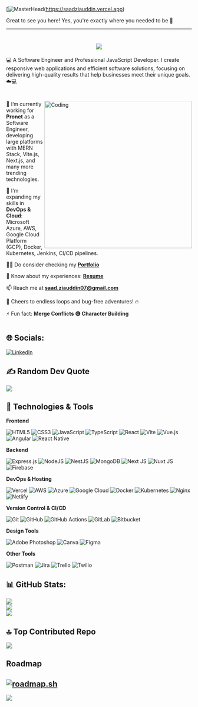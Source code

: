 [![MasterHead](https://drive.google.com/file/d/1y5x4r8voLn5ASdrbk2qp1EYAN7fG476y/view?usp=drive_link)(https://saadziauddin.vercel.app)

Great to see you here! Yes, you're exactly where you needed to be 🎉

<hr />
<h1 align="center">
    <img src="https://readme-typing-svg.herokuapp.com/?lines=Hello,+There!+👋;My+name+is+Saad!....;Nice+to+meet+you!&center=true&size=30">
</h1>

<p>💻 A Software Engineer and Professional JavaScript Developer. I create responsive web applications and efficient software solutions, focusing on delivering high-quality results that help businesses meet their unique goals. ☁️💻</p>
<h1></h1>

<img align="right" alt="Coding" width="400" src="https://cdn.dribbble.com/users/1162077/screenshots/3848914/media/7ed7d5ca074b48b328150e5a231e8d1f.gif" />

🔭 I’m currently working for **Pronet** as a Software Engineer, developing large platforms with MERN Stack, Vite.js, Next.js, and many more trending technologies.
  
🌱 I'm expanding my skills in **DevOps & Cloud**: Microsoft Azure, AWS, Google Cloud Platform (GCP), Docker, Kubernetes, Jenkins, CI/CD pipelines.
  
👨‍💻 Do consider checking my <a href="https://saadziauddin.vercel.app" target="blank">**Portfolio**</a>

📄 Know about my experiences: <a href="https://drive.google.com/file/d/1r3B-O4AaO5qiJFbybOzyppDhKtdQH-QM/view?usp=drive_link" target="blank">**Resume**</a>

📫 Reach me at **saad.ziauddin07@gmail.com**
  
🚀 Cheers to endless loops and bug-free adventures! 🔥
  
⚡ Fun fact: **Merge Conflicts 😅 Character Building**
<h1></h1>

## 🌐 Socials:
[![LinkedIn](https://img.shields.io/badge/LinkedIn-%230077B5.svg?style=flat&logo=linkedin&logoColor=white)](https://linkedin.com)

## ✍️ Random Dev Quote
![](https://quotes-github-readme.vercel.app/api?type=horizontal&theme=dark)

## 🚀 Technologies & Tools

**Frontend**

![HTML5](https://img.shields.io/badge/html5-%23E34F26.svg?style=for-the-badge&logo=html5&logoColor=white)
![CSS3](https://img.shields.io/badge/css3-%231572B6.svg?style=for-the-badge&logo=css3&logoColor=white)
![JavaScript](https://img.shields.io/badge/javascript-%23323330.svg?style=for-the-badge&logo=javascript&logoColor=%23F7DF1E)
![TypeScript](https://img.shields.io/badge/typescript-%23007ACC.svg?style=for-the-badge&logo=typescript&logoColor=white)
![React](https://img.shields.io/badge/react-%2320232a.svg?style=for-the-badge&logo=react&logoColor=%2361DAFB)
![Vite](https://img.shields.io/badge/vite-%23646CFF.svg?style=for-the-badge&logo=vite&logoColor=white)
![Vue.js](https://img.shields.io/badge/vue.js-%2335495e.svg?style=for-the-badge&logo=vue.js&logoColor=%234FC08D)
![Angular](https://img.shields.io/badge/angular-%23DD0031.svg?style=for-the-badge&logo=angular&logoColor=white)
![React Native](https://img.shields.io/badge/react_native-%2320232a.svg?style=for-the-badge&logo=react&logoColor=%2361DAFB)

**Backend**

![Express.js](https://img.shields.io/badge/express.js-%23404d59.svg?style=for-the-badge&logo=express&logoColor=%2361DAFB)
![NodeJS](https://img.shields.io/badge/node.js-6DA55F?style=for-the-badge&logo=node.js&logoColor=white)
![NestJS](https://img.shields.io/badge/nestjs-%23E0234E.svg?style=for-the-badge&logo=nestjs&logoColor=white)
![MongoDB](https://img.shields.io/badge/MongoDB-%234ea94b.svg?style=for-the-badge&logo=mongodb&logoColor=white)
![Next JS](https://img.shields.io/badge/Next-black?style=for-the-badge&logo=next.js&logoColor=white)
![Nuxt JS](https://img.shields.io/badge/Nuxt-002E3B?style=for-the-badge&logo=nuxt.js&logoColor=#00DC82)
![Firebase](https://img.shields.io/badge/firebase-%23039BE5.svg?style=for-the-badge&logo=firebase&logoColor=white)

**DevOps & Hosting**

![Vercel](https://img.shields.io/badge/vercel-%23000000.svg?style=for-the-badge&logo=vercel&logoColor=white)
![AWS](https://img.shields.io/badge/AWS-%23FF9900.svg?style=for-the-badge&logo=amazon-aws&logoColor=white) 
![Azure](https://img.shields.io/badge/azure-%230072C6.svg?style=for-the-badge&logo=microsoftazure&logoColor=white)
![Google Cloud](https://img.shields.io/badge/GoogleCloud-%234285F4.svg?style=for-the-badge&logo=google-cloud&logoColor=white)
![Docker](https://img.shields.io/badge/docker-%230db7ed.svg?style=for-the-badge&logo=docker&logoColor=white)
![Kubernetes](https://img.shields.io/badge/kubernetes-%23326ce5.svg?style=for-the-badge&logo=kubernetes&logoColor=white)
![Nginx](https://img.shields.io/badge/nginx-%23009639.svg?style=for-the-badge&logo=nginx&logoColor=white)
![Netlify](https://img.shields.io/badge/netlify-%23000000.svg?style=for-the-badge&logo=netlify&logoColor=#00C7B7)

**Version Control & CI/CD**

![Git](https://img.shields.io/badge/git-%23F05033.svg?style=for-the-badge&logo=git&logoColor=white)
![GitHub](https://img.shields.io/badge/github-%23121011.svg?style=for-the-badge&logo=github&logoColor=white)
![GitHub Actions](https://img.shields.io/badge/github%20actions-%232671E5.svg?style=for-the-badge&logo=githubactions&logoColor=white)
![GitLab](https://img.shields.io/badge/gitlab-%23181717.svg?style=for-the-badge&logo=gitlab&logoColor=white)
![Bitbucket](https://img.shields.io/badge/bitbucket-%230047B3.svg?style=for-the-badge&logo=bitbucket&logoColor=white)

**Design Tools**

![Adobe Photoshop](https://img.shields.io/badge/adobe%20photoshop-%2331A8FF.svg?style=for-the-badge&logo=adobe%20photoshop&logoColor=white) 
![Canva](https://img.shields.io/badge/Canva-%2300C4CC.svg?style=for-the-badge&logo=Canva&logoColor=white) 
![Figma](https://img.shields.io/badge/figma-%23F24E1E.svg?style=for-the-badge&logo=figma&logoColor=white)

**Other Tools**

![Postman](https://img.shields.io/badge/Postman-FF6C37?style=for-the-badge&logo=postman&logoColor=white)
![Jira](https://img.shields.io/badge/jira-%230A0FFF.svg?style=for-the-badge&logo=jira&logoColor=white) 
![Trello](https://img.shields.io/badge/Trello-%23026AA7.svg?style=for-the-badge&logo=Trello&logoColor=white)
![Twilio](https://img.shields.io/badge/Twilio-F22F46?style=for-the-badge&logo=Twilio&logoColor=white)

## 📊 GitHub Stats:
![](https://github-readme-stats.vercel.app/api/top-langs/?username=saadziauddin&theme=dark&hide_border=true&include_all_commits=false&count_private=false&layout=compact)<br/>
![](https://github-readme-stats.vercel.app/api?username=saadziauddin&theme=dark&hide_border=true&include_all_commits=false&count_private=false)<br/>
![](https://github-readme-streak-stats.herokuapp.com/?user=saadziauddin&theme=dark&hide_border=true)

## 🔝 Top Contributed Repo
![](https://github-contributor-stats.vercel.app/api?username=saadziauddin&limit=5&theme=dark&combine_all_yearly_contributions=true)

## Roadmap
[![roadmap.sh](https://roadmap.sh/card/wide/67967abf32284498bc1fb33d?variant=dark)](https://roadmap.sh)
---
[![](https://visitcount.itsvg.in/api?id=saadziauddin&icon=0&color=0)](https://visitcount.itsvg.in)
